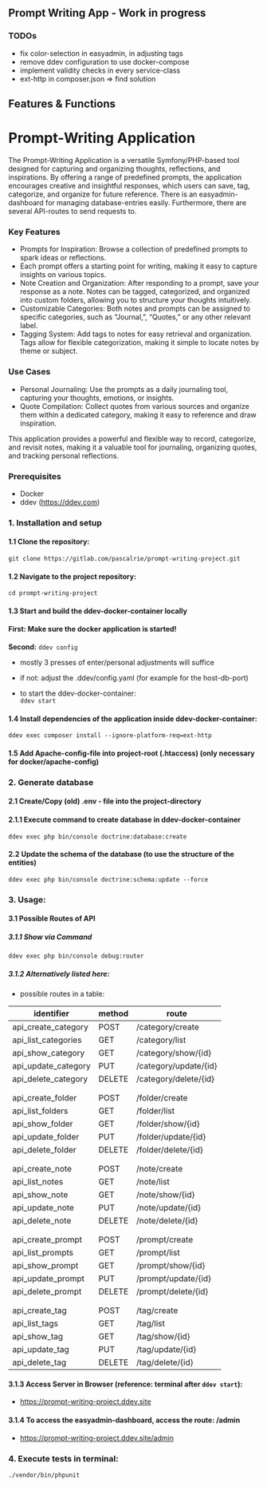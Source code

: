## Prompt Writing App - Work in progress

### TODOs
- fix color-selection in easyadmin, in adjusting tags
- remove ddev configuration to use docker-compose
- implement validity checks in every service-class
- ext-http in composer.json => find solution

## Features & Functions

# Prompt-Writing Application

The Prompt-Writing Application is a versatile Symfony/PHP-based tool designed for capturing and organizing thoughts, reflections,
and inspirations. By offering a range of predefined prompts, the application encourages creative and insightful responses,
which users can save, tag, categorize, and organize for future reference. There is an easyadmin-dashboard for managing
database-entries easily. Furthermore, there are several API-routes to send requests to.

### Key Features

- Prompts for Inspiration: Browse a collection of predefined prompts to spark ideas or reflections. 
- Each prompt offers a starting point for writing, making it easy to capture insights on various topics.
- Note Creation and Organization: After responding to a prompt, save your response as a note. Notes can be tagged, categorized, and organized into custom folders, allowing you to structure your thoughts intuitively.
- Customizable Categories: Both notes and prompts can be assigned to specific categories, such as “Journal,”, “Quotes,” or any other relevant label.
- Tagging System: Add tags to notes for easy retrieval and organization. Tags allow for flexible categorization, making it simple to locate notes by theme or subject.

### Use Cases

- Personal Journaling: Use the prompts as a daily journaling tool, capturing your thoughts, emotions, or insights.
- Quote Compilation: Collect quotes from various sources and organize them within a dedicated category, making it easy to reference and draw inspiration.

This application provides a powerful and flexible way to record, categorize, and revisit notes, making it a valuable tool for journaling, organizing quotes, and tracking personal reflections.


### Prerequisites

- Docker
- ddev (https://ddev.com)

### 1. Installation and setup

#### 1.1 Clone the repository:

```git clone https://gitlab.com/pascalrie/prompt-writing-project.git```

#### 1.2 Navigate to the project repository:

```cd prompt-writing-project```

#### 1.3 Start and build the ddev-docker-container locally
#### First: Make sure the docker application is started!
**Second:** ```ddev config```

- mostly 3 presses of enter/personal adjustments will suffice
- if not: adjust the .ddev/config.yaml (for example for the host-db-port)

- to start the ddev-docker-container: \
```ddev start```

#### 1.4 Install dependencies of the application inside ddev-docker-container:

```ddev exec composer install --ignore-platform-req=ext-http```

#### 1.5 Add Apache-config-file into project-root (.htaccess) (only necessary for docker/apache-config)

### 2. Generate database

#### 2.1 Create/Copy (old) .env - file into the project-directory

#### 2.1.1 Execute command to create database in ddev-docker-container
```ddev exec php bin/console doctrine:database:create```

#### 2.2 Update the schema of the database (to use the structure of the entities)

```ddev exec php bin/console doctrine:schema:update --force```

### 3. Usage:

#### 3.1 Possible Routes of API

##### 3.1.1 Show via Command
```ddev exec php bin/console debug:router```
##### 3.1.2 Alternatively listed here:
- possible routes in a table:

| 	identifier         | method	 | route	                 |
|---------------------|---------|------------------------|
| api_create_category | POST    | /category/create       |
| api_list_categories | GET     | /category/list         |
| api_show_category   | GET     | /category/show/{id}    |
| api_update_category | PUT	    | /category/update/{id}  |
| api_delete_category | DELETE	 | 	/category/delete/{id} |
|                     |         |                        |
|                     |         |                        |
| api_create_folder   | POST	   | 	/folder/create        |
| api_list_folders	   | GET	    | 	/folder/list          |
| api_show_folder	    | GET     | 	/folder/show/{id}     |
| api_update_folder   | 	PUT    | 	/folder/update/{id}   |
| api_delete_folder	  | DELETE	 | 	/folder/delete/{id}   |
| 	                   | 	       | 	                      |
| 	                   | 	       | 	                      |
| api_create_note	    | POST	   | 	/note/create          |
| api_list_notes	     | GET 	   | 	 /note/list           |
| api_show_note	      | GET	    | 	  /note/show/{id}     |
| api_update_note	    | PUT	    | 	/note/update/{id}     |
| api_delete_note	    | DELETE	 | 	/note/delete/{id}     |
| 	                   | 	       | 	                      |
| 	                   | 	       | 	                      |
| api_create_prompt 	 | POST	   | 	 /prompt/create       |
| api_list_prompts	   | GET	    | 	  /prompt/list        |
| api_show_prompt	    | GET	    | 	  /prompt/show/{id}   |
| api_update_prompt	  | PUT	    | 	  /prompt/update/{id} |
| api_delete_prompt	  | DELETE	 | 	/prompt/delete/{id}   |
| 	                   | 	       | 	                      |
| 	                   | 	       | 	                      |
| api_create_tag	     | POST	   | 	 /tag/create          |
| api_list_tags	      | GET	    | 	 /tag/list            |
| api_show_tag	       | GET	    | 	 /tag/show/{id}       |
| api_update_tag	     | PUT	    | 	 /tag/update/{id}     |
| api_delete_tag	     | DELETE	 | 	  /tag/delete/{id}    |

#### 3.1.3 Access Server in Browser (reference: terminal after ```ddev start```):
- https://prompt-writing-project.ddev.site 

#### 3.1.4 To access the easyadmin-dashboard, access the route: /admin
- https://prompt-writing-project.ddev.site/admin

### 4. Execute tests in terminal:
```./vendor/bin/phpunit```